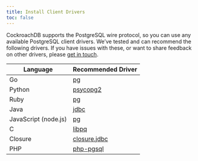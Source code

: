 ```yaml
---
title: Install Client Drivers
toc: false
---
```


CockroachDB supports the PostgreSQL wire protocol, so you can use any available PostgreSQL client drivers. We’ve tested and can recommend the following drivers. If you have issues with these, or want to share feedback on other drivers, please [get in touch](contribute-to-cockroachdb.html).

Language | Recommended Driver
---------|--------
Go | [pg](https://godoc.org/github.com/lib/pq)
Python | [psycopg2](http://initd.org/psycopg/)
Ruby | [pg](https://rubygems.org/gems/pg)
Java | [jdbc](https://jdbc.postgresql.org)
JavaScript (node.js) | [pg](https://www.npmjs.com/package/pg) 
C | [libpq](http://www.postgresql.org/docs/9.5/static/libpq.html)
Closure | [closure.jdbc](https://funcool.github.io/clojure.jdbc/latest/#introduction)
PHP | [php-pgsql](http://php.net/manual/en/book.pgsql.php)